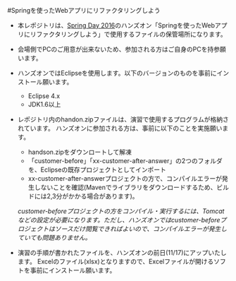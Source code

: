 #Springを使ったWebアプリにリファクタリングしよう

* 本レポジトリは、[Spring Day 2016](https://jsug.doorkeeper.jp/events/53509)のハンズオン「Springを使ったWebアプリにリファクタリングしよう」で使用するファイルの保管場所になります。

* 会場側でPCのご用意が出来ないため、参加される方はご自身のPCを持参願います。

* ハンズオンではEclipseを使用します。以下のバージョンのものを事前にインストール願います。
  * Eclipse 4.x
  * JDK1.6以上

* レポジトリ内のhandon.zipファイルは、演習で使用するプログラムが格納されています。
ハンズオンに参加される方は、事前に以下のことを実施願います。

  * handson.zipをダウンロートして解凍
  * 「customer-before」「xx-customer-after-answer」の2つのフォルダを、Eclipseの既存プロジェクトとしてインポート
  * xx-customer-after-answerプロジェクトの方で、コンパイルエラーが発生しないことを確認(Mavenでライブラリをダウンロードするため、ビルドには2,3分がかかる場合があります)。
   
   *customer-beforeプロジェクトの方をコンパイル・実行するには、Tomcatなどの設定が必要になります。ただし、ハンズオンではcustomer-beforeプロジェクトはソースだけ閲覧できればよいので、コンパイルエラーが発生していても問題ありません。*

* 演習の手順が書かれたファイルを、ハンズオンの前日(11/17)にアップいたします。
Excelのファイル(xlsx)となりますので、Excelファイルが開けるソフトを事前にインストール願います。

